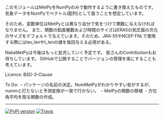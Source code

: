 このモジュールはMetPyをNumPyのみで動作するように書き換えたものです。
気象データをNumPyでベクトル(配列)として扱うことを想定しています。

そのため、変数単位はMetPyとは異なり自分で気をつけて関数に与えなければなりません。
また、関数の鉛直層数および時間のサイズはERA5の気圧面の次元のサイズをデフォルトで与えています。そのため、JRA-55やNCEP FNLで使用する際にはlev_lenやt_lenの値を毎回与える必用がある。

NakaMetPyは今後はもっと拡充していく予定です。
皆さんのContributionもお待ちしています。
GitHubで公開することでバージョンの管理を楽にすることも考えています。

Licence: BSD-3-Clause

To Do: 
・パッケージの名前の決定。NumMetPyがわかりやすい気がするが、nummと打たないと予測変換が一発で行かない。
・MetPyの関数の移植
・方位角平均を取る関数の作成。

---
[![PyPI version][pypi-image]][pypi-link]
[![Travis][travis-image]][travis-link]

[pypi-image]: https://badge.fury.io/py/nakametpy.svg
[pypi-link]: https://pypi.org/project/nakametpy/
[travis-image]: https://travis-ci.org/daizutabi/takuhai.svg?branch=master
[travis-link]: https://travis-ci.org/github/muchojp/NakaMetPy
